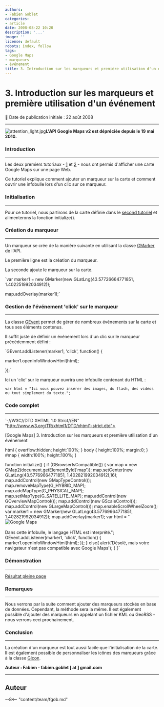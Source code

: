 ```yaml
---
authors:
- Fabien Goblet
categories:
- article
date: 2008-08-22 10:20
description: '...'
image: ''
license: default
robots: index, follow
tags:
- Google Maps
- marqueurs
- événement
title: 3. Introduction sur les marqueurs et première utilisation d'un événement
---
```


# 3. Introduction sur les marqueurs et première utilisation d'un événement


:calendar: Date de publication initiale : 22 août 2008


----





![attention_light.jpg](/sites/default/files/Tuto/img/attention_light.jpg)**L'API Google Maps v2 est dépréciée depuis le 19 mai 2010.**


### Introduction




---


Les deux premiers tutoriaux - [1](http://www.geotribu.net/node/12) et [2](http://www.geotribu.net/node/13) - nous ont permis d'afficher une carte Google Maps sur une page Web.  

Ce tutoriel explique comment ajouter un marqueur sur la carte et comment ouvrir une infobulle lors d'un clic sur ce marqueur.  



### Initialisation




---


Pour ce tutoriel, nous partirons de la carte définie dans le [second tutoriel](http://www.geotribu.net/node/13) et alimenterons la fonction initialize().  



### Création du marqueur




---


Un marqueur se crée de la manière suivante en utilisant la classe [GMarker](http://code.google.com/intl/fr/apis/maps/documentation/reference.html#GMarker) de l'API.  

Le première ligne est la création du marqueur.  

La seconde ajoute le marqueur sur la carte.  

`var marker1 = new GMarker(new GLatLng(43.57726664771851, 1.402251992034912));  

map.addOverlay(marker1);`  



### Gestion de l'événement 'click' sur le marqueur




---


La classe [GEvent](http://code.google.com/intl/fr/apis/maps/documentation/reference.html#GEvent) permet de gérer de nombreux événements sur la carte et tous ses éléments contenus.  

Il suffit juste de définir un événement lors d'un clic sur le marqueur précédemment défini :  

`GEvent.addListener(marker1, 'click', function() {  

marker1.openInfoWindowHtml(html);  

});`  

Ici un 'clic' sur le marqueur ouvrira une infobulle contenant du HTML :  

`var html = "Ici vous pouvez insérer des images, du flash, des vidéos ou tout simplement du texte.";`  



### Code complet




---


`-//W3C//DTD XHTML 1.0 Strict//EN" "http://www.w3.org/TR/xhtml1/DTD/xhtml1-strict.dtd">  







[Google Maps] 3. Introduction sur les marqueurs et première utilisation d'un événement  



html { overflow:hidden; height:100%; } 
body { height:100%; margin:0; }
#map { width:100%; height:100%; }

function initialize() {
if (GBrowserIsCompatible()) {
var map = new GMap2(document.getElementById('map'));
map.setCenter(new GLatLng(43.57769664771851, 1.402821992034912),16);
map.addControl(new GMapTypeControl());
map.removeMapType(G\_HYBRID\_MAP);
map.addMapType(G\_PHYSICAL\_MAP);
map.setMapType(G\_SATELLITE\_MAP);
map.addControl(new GOverviewMapControl());
map.addControl(new GScaleControl());
map.addControl(new GLargeMapControl());
map.enableScrollWheelZoom();
var marker1 = new GMarker(new GLatLng(43.57769664771851, 1.402821992034912));
map.addOverlay(marker1);
var html = "<img src='http://maps.google.fr/intl/fr\_fr/images/maps\_logo\_small.png' alt='Google Maps'></img><br><br>Dans cette 
infobulle, le langage HTML est interprété.";
GEvent.addListener(marker1, 'click', function() {
marker1.openInfoWindowHtml(html);
});
}
else{
alert('Désolé, mais votre navigateur n\'est pas compatible avec Google Maps');
}
}`  



### Démonstration




---






[Résultat pleine page](http://88.191.142.86/fabien/geotribu/tuto/gmaps-v2/tuto3.html)


### Remarques




---


Nous verrons par la suite comment ajouter des marqueurs stockés en base de données. Cependant, la méthode sera la même.
Il est également possible d'ajouter des marqueurs en appelant un fichier KML ou GeoRSS - nous verrons ceci prochainement.


### Conclusion




---


La création d'un marqueur est tout aussi facile que l'initialisation de la carte. Il est également possible de personnaliser les icônes des marqueurs grâce à la classe [GIcon](http://code.google.com/intl/fr/apis/maps/documentation/reference.html#GIcon).


**Auteur : Fabien - fabien.goblet [ at ] gmail.com**




----

## Auteur

--8<-- "content/team/fgob.md"
